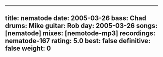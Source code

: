 
---
title: nematode
date: 2005-03-26
bass:	Chad
drums:	Mike
guitar:	Rob
day: 2005-03-26
songs: [nematode]
mixes: [nemotode-mp3]
recordings: nematode-167
rating: 5.0
best: false
definitive: false
weight: 0
---
